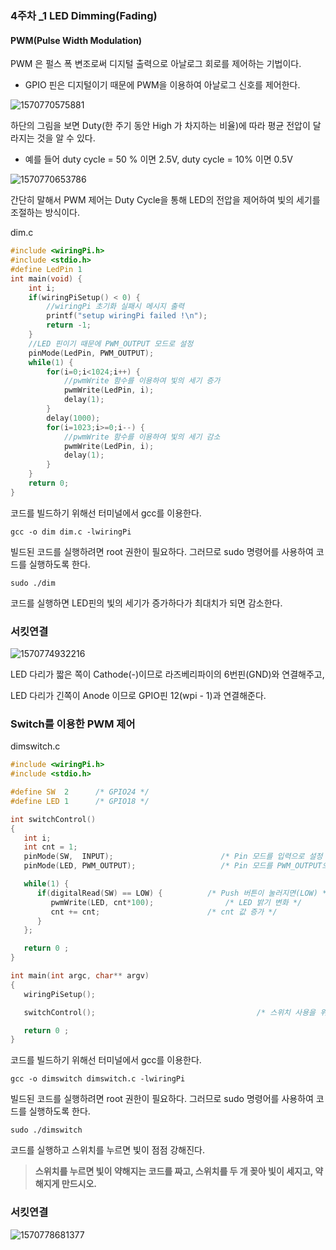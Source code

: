 ### 4주차 _1 LED Dimming(Fading)

#### PWM(Pulse Width Modulation)

PWM 은 펄스 폭 변조로써 디지털 출력으로 아날로그 회로를 제어하는 기법이다.

* GPIO 핀은 디지털이기 때문에 PWM을 이용하여 아날로그 신호를 제어한다.

![1570770575881](C:\Users\MS\AppData\Roaming\Typora\typora-user-images\1570770575881.png)

하단의 그림을 보면 Duty(한 주기 동안 High 가 차지하는 비율)에 따라 평균 전압이 달라지는 것을 알 수 있다. 

* 예를 들어 duty cycle = 50 % 이면 2.5V, duty cycle = 10% 이면 0.5V

![1570770653786](C:\Users\MS\AppData\Roaming\Typora\typora-user-images\1570770653786.png)



간단히 말해서 PWM 제어는 Duty Cycle을 통해 LED의 전압을 제어하여 빛의 세기를 조절하는 방식이다.

dim.c

```C
#include <wiringPi.h>
#include <stdio.h>
#define LedPin 1
int main(void) { 
	int i;
	if(wiringPiSetup() < 0) {
        //wiringPi 초기화 실패시 메시지 출력
        printf("setup wiringPi failed !\n");
        return -1;
    }
    //LED 핀이기 때문에 PWM_OUTPUT 모드로 설정
    pinMode(LedPin, PWM_OUTPUT);
    while(1) { 
        for(i=0;i<1024;i++) { 
            //pwmWrite 함수를 이용하여 빛의 세기 증가
            pwmWrite(LedPin, i); 
            delay(1); 
        } 
        delay(1000); 				
        for(i=1023;i>=0;i--) { 
            //pwmWrite 함수를 이용하여 빛의 세기 감소
            pwmWrite(LedPin, i); 
            delay(1); 
        }
    } 
    return 0;
}

```

 코드를 빌드하기 위해선 터미널에서 gcc를 이용한다.

```
gcc -o dim dim.c -lwiringPi
```

빌드된 코드를 실행하려면 root 권한이 필요하다. 그러므로 sudo 명령어를 사용하여 코드를 실행하도록 한다.

```
sudo ./dim
```

코드를 실행하면 LED핀의 빛의 세기가 증가하다가 최대치가 되면 감소한다.



### 서킷연결

![1570774932216](C:\Users\MS\AppData\Roaming\Typora\typora-user-images\1570774932216.png)

LED 다리가 짧은 쪽이 Cathode(-)이므로 라즈베리파이의 6번핀(GND)와 연결해주고, 

LED 다리가 긴쪽이 Anode 이므로 GPIO핀 12(wpi - 1)과 연결해준다.



### Switch를 이용한 PWM 제어

dimswitch.c

```c
#include <wiringPi.h>
#include <stdio.h>

#define SW  2      /* GPIO24 */
#define LED 1      /* GPIO18 */

int switchControl()
{
   int i;
   int cnt = 1;
   pinMode(SW,  INPUT);                        /* Pin 모드를 입력으로 설정 */
   pinMode(LED, PWM_OUTPUT);                   /* Pin 모드를 PWM_OUTPUT으로 설정 */

   while(1) {
      if(digitalRead(SW) == LOW) {          /* Push 버튼이 눌러지면(LOW) */
         pwmWrite(LED, cnt*100);                /* LED 밝기 변화 */
         cnt += cnt;                        /* cnt 값 증가 */
      }
   };

   return 0 ;
}

int main(int argc, char** argv)
{
   wiringPiSetup();

   switchControl();                                    /* 스위치 사용을 위한 함수 */

   return 0 ;
}
```

 코드를 빌드하기 위해선 터미널에서 gcc를 이용한다.

```
gcc -o dimswitch dimswitch.c -lwiringPi
```

빌드된 코드를 실행하려면 root 권한이 필요하다. 그러므로 sudo 명령어를 사용하여 코드를 실행하도록 한다.

```
sudo ./dimswitch
```

코드를 실행하고 스위치를 누르면 빛이 점점 강해진다.

> **스위치를 누르면 빛이 약해지는 코드를 짜고, 스위치를 두 개 꽂아 빛이 세지고, 약해지게 만드시오.**



### 서킷연결

![1570778681377](C:\Users\MS\AppData\Roaming\Typora\typora-user-images\1570778681377.png)


